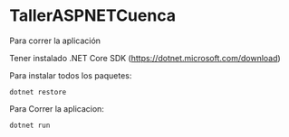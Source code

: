 # TallerASPNETCuenca


Para correr la aplicación

Tener instalado .NET Core SDK  (https://dotnet.microsoft.com/download)


Para instalar todos los paquetes:
```console
dotnet restore
```

Para Correr la aplicacion:
```console
dotnet run
```
